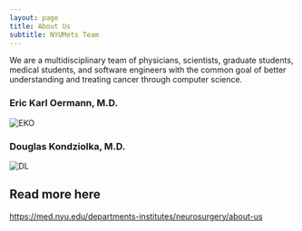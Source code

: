 ```yaml
---
layout: page
title: About Us
subtitle: NYUMets Team
---
```


We are a multidisciplinary team of physicians, scientists, graduate students, medical students, and software engineers with the common goal of better understanding and treating cancer through computer science. 

### Eric Karl Oermann, M.D.
![EKO](https://pbs.twimg.com/profile_images/1277781221519626240/-_4sMFfJ.jpg)

### Douglas Kondziolka, M.D.
![DL](https://nyulangone.org/images/doctors/l/lau/1801138060/darryl-lau-square.jpg)

## Read more here
https://med.nyu.edu/departments-institutes/neurosurgery/about-us